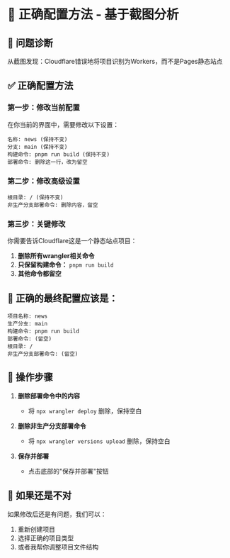 # 🔧 正确配置方法 - 基于截图分析

## 🚨 问题诊断
从截图发现：Cloudflare错误地将项目识别为Workers，而不是Pages静态站点

## ✅ 正确配置方法

### 第一步：修改当前配置
在你当前的界面中，需要修改以下设置：

```
名称: news (保持不变)
分支: main (保持不变)
构建命令: pnpm run build (保持不变)
部署命令: 删除这一行，改为留空
```

### 第二步：修改高级设置
```
根目录: / (保持不变)
非生产分支部署命令: 删除内容，留空
```

### 第三步：关键修改
你需要告诉Cloudflare这是一个静态站点项目：

1. **删除所有wrangler相关命令**
2. **只保留构建命令：** `pnpm run build`
3. **其他命令都留空**

## 🎯 正确的最终配置应该是：

```
项目名称: news
生产分支: main
构建命令: pnpm run build
部署命令: (留空)
根目录: /
非生产分支部署命令: (留空)
```

## 🚀 操作步骤

1. **删除部署命令中的内容**
   - 将 `npx wrangler deploy` 删除，保持空白

2. **删除非生产分支部署命令**  
   - 将 `npx wrangler versions upload` 删除，保持空白

3. **保存并部署**
   - 点击底部的"保存并部署"按钮

## 🔄 如果还是不对

如果修改后还是有问题，我们可以：
1. 重新创建项目
2. 选择正确的项目类型
3. 或者我帮你调整项目文件结构 